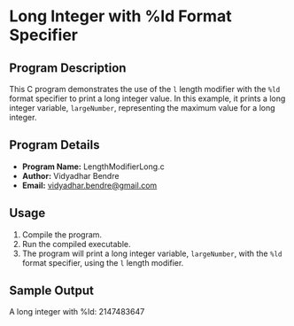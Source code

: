 # Long Integer with %ld Format Specifier

## Program Description
This C program demonstrates the use of the `l` length modifier with the `%ld` format specifier to print a long integer value. In this example, it prints a long integer variable, `largeNumber`, representing the maximum value for a long integer.

## Program Details
- **Program Name:** LengthModifierLong.c
- **Author:** Vidyadhar Bendre
- **Email:** vidyadhar.bendre@gmail.com

## Usage
1. Compile the program.
2. Run the compiled executable.
3. The program will print a long integer variable, `largeNumber`, with the `%ld` format specifier, using the `l` length modifier.

## Sample Output
A long integer with %ld: 2147483647